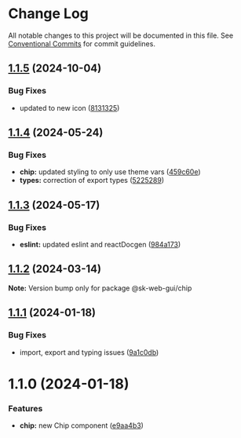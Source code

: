 # Change Log

All notable changes to this project will be documented in this file.
See [Conventional Commits](https://conventionalcommits.org) for commit guidelines.

## [1.1.5](https://github.com/Sundsvallskommun/web-shared-components/compare/@sk-web-gui/chip@1.1.4...@sk-web-gui/chip@1.1.5) (2024-10-04)

### Bug Fixes

- updated to new icon ([8131325](https://github.com/Sundsvallskommun/web-shared-components/commit/813132578cfd4a26f7a4db1ebca3e218b9b6d5f4))

## [1.1.4](https://github.com/Sundsvallskommun/web-shared-components/compare/@sk-web-gui/chip@1.1.3...@sk-web-gui/chip@1.1.4) (2024-05-24)

### Bug Fixes

- **chip:** updated styling to only use theme vars ([459c60e](https://github.com/Sundsvallskommun/web-shared-components/commit/459c60edd07ce0c246e17458622e112b497ad4f3))
- **types:** correction of export types ([5225289](https://github.com/Sundsvallskommun/web-shared-components/commit/52252890b4206faa9bc70111e75f1ef818e0d8fe))

## [1.1.3](https://github.com/Sundsvallskommun/web-shared-components/compare/@sk-web-gui/chip@1.1.2...@sk-web-gui/chip@1.1.3) (2024-05-17)

### Bug Fixes

- **eslint:** updated eslint and reactDocgen ([984a173](https://github.com/Sundsvallskommun/web-shared-components/commit/984a17371f052a0cbe23d01fd31722f0fa2a56eb))

## [1.1.2](https://github.com/Sundsvallskommun/web-shared-components/compare/@sk-web-gui/chip@1.1.1...@sk-web-gui/chip@1.1.2) (2024-03-14)

**Note:** Version bump only for package @sk-web-gui/chip

## [1.1.1](https://github.com/Sundsvallskommun/web-shared-components/compare/@sk-web-gui/chip@1.1.0...@sk-web-gui/chip@1.1.1) (2024-01-18)

### Bug Fixes

- import, export and typing issues ([9a1c0db](https://github.com/Sundsvallskommun/web-shared-components/commit/9a1c0db0bd92b5ea09f23cf3e861e124819d6063))

# 1.1.0 (2024-01-18)

### Features

- **chip:** new Chip component ([e9aa4b3](https://github.com/Sundsvallskommun/web-shared-components/commit/e9aa4b3e49aae1c8905bd4155a7378433ac7734f))
